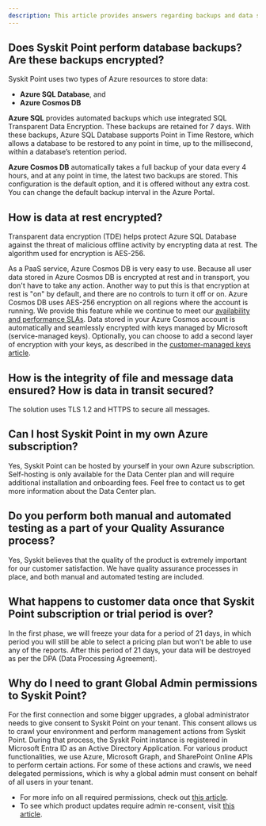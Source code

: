 ```yaml
---
description: This article provides answers regarding backups and data security. 
---
```

  
## Does Syskit Point perform database backups? Are these backups encrypted? 
Syskit Point uses two types of Azure resources to store data:
* **Azure SQL Database**, and
* **Azure Cosmos DB**

**Azure SQL** provides automated backups which use integrated SQL Transparent Data Encryption. These backups are retained for 7 days. With these backups, Azure SQL Database supports Point in Time Restore, which allows a database to be restored to any point in time, up to the millisecond, within a database’s retention period.

**Azure Cosmos DB** automatically takes a full backup of your data every 4 hours, and at any point in time, the latest two backups are stored. This configuration is the default option, and it is offered without any extra cost. You can change the default backup interval in the Azure Portal. 

## How is data at rest encrypted?

Transparent data encryption (TDE) helps protect Azure SQL Database against the threat of malicious offline activity by encrypting data at rest. The algorithm used for encryption is AES-256.

As a PaaS service, Azure Cosmos DB is very easy to use. Because all user data stored in Azure Cosmos DB is encrypted at rest and in transport, you don't have to take any action. Another way to put this is that encryption at rest is "on" by default, and there are no controls to turn it off or on. Azure Cosmos DB uses AES-256 encryption on all regions where the account is running. We provide this feature while we continue to meet our [availability and performance SLAs](https://azure.microsoft.com/en-us/support/legal/sla/cosmos-db/v1_4/). Data stored in your Azure Cosmos account is automatically and seamlessly encrypted with keys managed by Microsoft (service-managed keys). Optionally, you can choose to add a second layer of encryption with your keys, as described in the [customer-managed keys article](https://docs.microsoft.com/en-us/azure/cosmos-db/how-to-setup-cmk).
  
## How is the integrity of file and message data ensured? How is data in transit secured?

The solution uses TLS 1.2 and HTTPS to secure all messages.

## Can I host Syskit Point in my own Azure subscription?

Yes, Syskit Point can be hosted by yourself in your own Azure subscription. Self-hosting is only available for the Data Center plan and will require additional installation and onboarding fees. Feel free to contact us to get more information about the Data Center plan.


## Do you perform both manual and automated testing as a part of your Quality Assurance process?

Yes, Syskit believes that the quality of the product is extremely important for our customer satisfaction. We have quality assurance processes in place, and both manual and automated testing are included.

## What happens to customer data once that Syskit Point subscription or trial period is over?

In the first phase, we will freeze your data for a period of 21 days, in which period you will still be able to select a pricing plan but won't be able to use any of the reports. After this period of 21 days, your data will be destroyed as per the DPA (Data Processing Agreement). 

## Why do I need to grant Global Admin permissions to Syskit Point?

For the first connection and some bigger upgrades, a global administrator needs to give consent to Syskit Point on your tenant. This consent allows us to crawl your environment and perform management actions from Syskit Point. During that process, the Syskit Point instance is registered in Microsoft Entra ID as an Active Directory Application. For various product functionalities, we use Azure, Microsoft Graph, and SharePoint Online APIs to perform certain actions. For some of these actions and crawls, we need delegated permissions, which is why a global admin must consent on behalf of all users in your tenant. 
  * For more info on all required permissions, check out [this article](../setup/requirements/permission-requirements.md).
  * To see which product updates require admin re-consent, visit [this article](../setup/requirements/permission-requirements-change-log.md). 